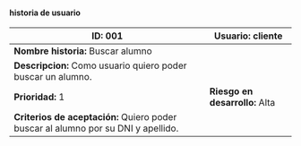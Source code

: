 
#### historia de usuario    
|**ID:**  001 | **Usuario:**  cliente                               
| ------------ | -------------------------------------------------------------------
| **Nombre historia:** Buscar alumno |
| **Descripcion:** Como usuario quiero poder buscar un alumno. |
| **Prioridad:** 1 | **Riesgo en desarrollo:** Alta
| **Criterios de aceptación:** Quiero poder buscar al alumno por su DNI y apellido. |


